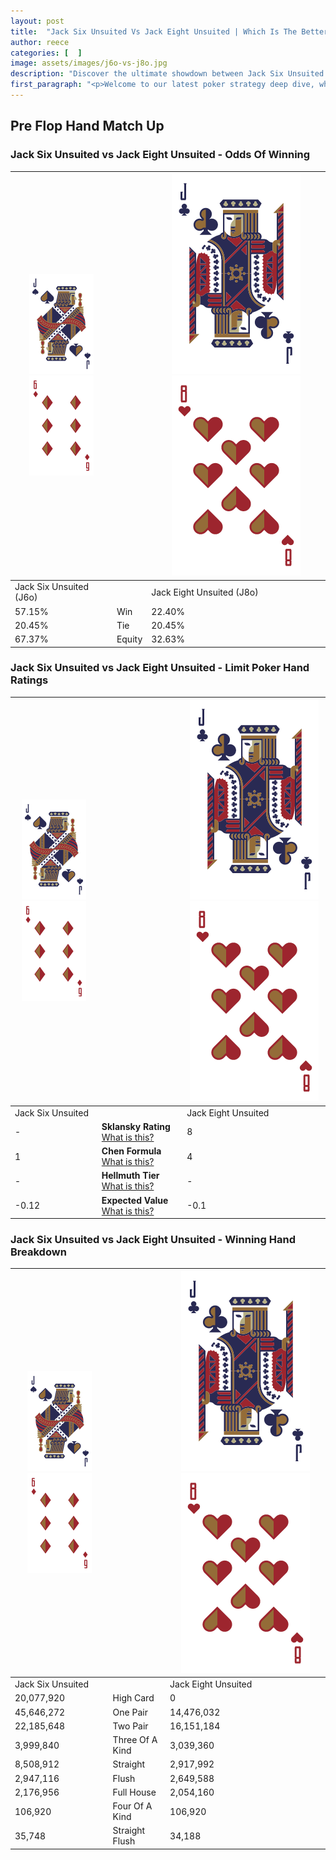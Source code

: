 ```yaml
---
layout: post
title:  "Jack Six Unsuited Vs Jack Eight Unsuited | Which Is The Better Hand In Poker? A Complete Guide"
author: reece
categories: [  ]
image: assets/images/j6o-vs-j8o.jpg
description: "Discover the ultimate showdown between Jack Six Unsuited and Jack Eight Unsuited in poker! Uncover the odds, strategies, and scenarios where one hand triumphs over the other. Get ready to up your poker game with this thrilling analysis."
first_paragraph: "<p>Welcome to our latest poker strategy deep dive, where we're pitting two distinct hands against each other in a high-stakes showdown: Jack Six Unsuited vs Jack Eight Unsuited.</p><p>In the dynamic world of poker, every decision counts, and knowing which hand holds the upper hand is key to your success at the table.</p><p>In this article, we'll dissect these two hands, explore the scenarios where one dominates the other, and equip you with the knowledge to make strategic choices that can tip the odds in your favor.</p><p>Get ready to unravel the intriguing dynamics of these poker hands and elevate your game to new heights.</p>"
---
```




[comment]: # (sp0)

## Pre Flop Hand Match Up

<div class="table hand-ratings" markdown="1"> 



### Jack Six Unsuited vs Jack Eight Unsuited - Odds Of Winning


    
| ![image info](assets/images/hand1/J.png) ![image info](assets/images/hand1/6o.png) |  | ![image info](assets/images/hand2/J.png) ![image info](assets/images/hand2/8o.png) |
| -------- | -------- | -------- |
| Jack Six Unsuited (J6o) |  | Jack Eight Unsuited (J8o) |
| 57.15% | Win | 22.40% |
| 20.45% | Tie | 20.45% |
| 67.37% | Equity | 32.63% |




[comment]: # (sp1)



### Jack Six Unsuited vs Jack Eight Unsuited - Limit Poker Hand Ratings


    
| ![image info](assets/images/hand1/J.png) ![image info](assets/images/hand1/6o.png) |  | ![image info](assets/images/hand2/J.png) ![image info](assets/images/hand2/8o.png) |
| -------- | -------- | -------- |
| Jack Six Unsuited |  | Jack Eight Unsuited |
| - | **Sklansky Rating** [What is this?](/sklansky-rating-explained) | 8 |
| 1 | **Chen Formula** [What is this?](/chen-formula-explained) | 4 |
| - | **Hellmuth Tier** [What is this?](/Hellmuth-tier-explained) | - |
| -0.12 | **Expected Value** [What is this?](/expected-value-explained) | -0.1 |




[comment]: # (sp2)



### Jack Six Unsuited vs Jack Eight Unsuited - Winning Hand Breakdown


    
| ![image info](assets/images/hand1/J.png) ![image info](assets/images/hand1/6o.png) |  | ![image info](assets/images/hand2/J.png) ![image info](assets/images/hand2/8o.png) |
| -------- | -------- | -------- |
| Jack Six Unsuited |  | Jack Eight Unsuited |
| 20,077,920 | High Card | 0 |
| 45,646,272 | One Pair | 14,476,032 |
| 22,185,648 | Two Pair | 16,151,184 |
| 3,999,840 | Three Of A Kind | 3,039,360 |
| 8,508,912 | Straight | 2,917,992 |
| 2,947,116 | Flush | 2,649,588 |
| 2,176,956 | Full House | 2,054,160 |
| 106,920 | Four Of A Kind | 106,920 |
| 35,748 | Straight Flush | 34,188 |




[comment]: # (sp3)



</div>

[comment]: # (sp4)



[comment]: # (sp5)

